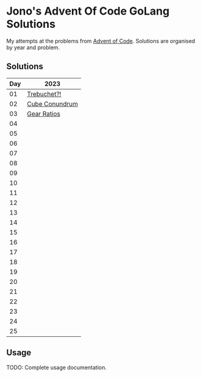 # Jono's Advent Of Code GoLang Solutions

My attempts at the problems from [Advent of Code](https://adventofcode.com/). Solutions are organised by year and problem.

## Solutions

| Day | 2023 |
|---|---|
| 01 | [Trebuchet?!][23d01] |
| 02 | [Cube Conundrum][23d02] |
| 03 | [Gear Ratios][23d03] |
| 04 |  |
| 05 |  |
| 06 |  |
| 07 |  |
| 08 |  |
| 09 |  |
| 10 |  |
| 11 |  |
| 12 |  |
| 13 |  |
| 14 |  |
| 15 |  |
| 16 |  |
| 17 |  |
| 18 |  |
| 19 |  |
| 20 |  |
| 21 |  |
| 22 |  |
| 23 |  |
| 24 |  |
| 25 |  |

## Usage

TODO: Complete usage documentation.

<!-- Links -->

[23d01]: 2023/day_01/
[23d02]: 2023/day_02/
[23d03]: 2023/day_03/
